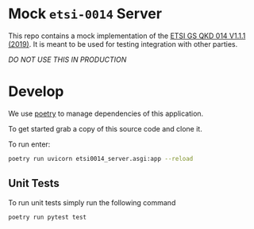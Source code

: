 # Mock `etsi-0014` Server

This repo contains a mock implementation of the [ETSI GS QKD 014 V1.1.1 (2019)](https://www.etsi.org/deliver/etsi_gs/QKD/001_099/014/01.01.01_60/gs_qkd014v010101p.pdf).
It is meant to be used for testing integration with other parties. 

_DO NOT USE THIS IN PRODUCTION_ 


# Develop
We use [poetry](https://python-poetry.org/) to manage dependencies of this
application.

To get started grab a copy of this source code and clone it.

To run enter:
```bash
poetry run uvicorn etsi0014_server.asgi:app --reload
```

## Unit Tests

To run unit tests simply run the following command
```bash
poetry run pytest test
```
